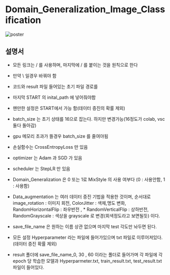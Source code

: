 # Domain_Generalization_Image_Classification

![poster](file:///C:/Users/white/%EB%B0%94%ED%83%95%20%ED%99%94%EB%A9%B4/2023%20kcc/github_img.png)


## 설명서
* 모든 링크는 / 를 사용하며, 마지막에 / 를 붙이는 것을 원칙으로 한다
* 만약 \ 일경우 바꿔야 함


* 코드와 result 파일 들어있는 초기 파일 경로를
* 마지막 START 의 inital_path 에 넣어줘야함

* 왠만한 설정은 START에서 가능 함(데이터 증진의 확률 제외)

* batch_size 는 초기 상태를 16으로 잡는다. 하지만 변경가능(16정도가 colab, vsc 둘다 돌아감)
* gpu 메모리 초과가 뜰경우 batch_size 를 줄여야됨

* 손실함수는 CrossEntropyLoss 만 있음
* optimizer 는 Adam 과 SGD 가 있음
* scheduler 는 StepLR 만 있음
* Domain_Generalization 은 0 또는 1로 MixStyle 의 사용 여부다 (0 : 사용안함, 1 : 사용함)
* Data_augmentation 는 여러 데이터 증진 기법을 적용한 것이며, 순서대로 image_rotation : 이미지 회전, ColorJitter : 색체,명도 변화, RandomHorizontalFlip : 좌우반전 , * RandomVerticalFlip : 상하반전, RandomGrayscale : 색상을 grayscale 로 변경(회색정도라고 보면될듯) 이다.

* save_file_name 은 원하는 이름 상관 없으며 마지막 test 각도만 놔두면 된다.

* 모든 설정 Hyperparameter 라는 파일에 들어가있으며 txt 파일로 이루어져있다.(데이터 증진 확률 제외)
* result 폴더에 save_file_name_0, 30 , 60 이라는 폴더로 들어가며 각 파일에 각 epoch 당 학습한 모델과 Hyperparmeter.txt, train_result.txt, test_result.txt 파일이 들어있다.

